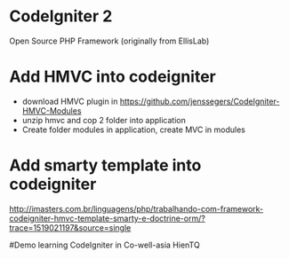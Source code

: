 # CodeIgniter 2
Open Source PHP Framework (originally from EllisLab)

# Add HMVC into codeigniter
- download HMVC plugin in https://github.com/jenssegers/CodeIgniter-HMVC-Modules
- unzip hmvc and cop 2 folder into application
- Create folder modules in application, create MVC in modules
# Add smarty template into codeigniter
http://imasters.com.br/linguagens/php/trabalhando-com-framework-codeigniter-hmvc-template-smarty-e-doctrine-orm/?trace=1519021197&source=single

#Demo learning CodeIgniter in Co-well-asia HienTQ 
